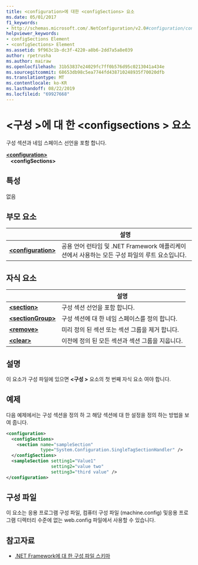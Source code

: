 ```yaml
---
title: <configuration>에 대한 <configSections> 요소
ms.date: 05/01/2017
f1_keywords:
- http://schemas.microsoft.com/.NetConfiguration/v2.0#configuration/configSections
helpviewer_keywords:
- configSections Element
- <configSections> Element
ms.assetid: 9f963c1b-dc3f-4220-a8b6-2dd7a5a8e039
author: rpetrusha
ms.author: mairaw
ms.openlocfilehash: 31b53837e24029fc7ff0b576d95c0213041a434e
ms.sourcegitcommit: 68653db98c5ea7744fd438710248935f70020dfb
ms.translationtype: MT
ms.contentlocale: ko-KR
ms.lasthandoff: 08/22/2019
ms.locfileid: "69927668"
---
```

# <a name="configsections-element-for-configuration"></a>\<구성 >에 대 한 \<configsections > 요소

구성 섹션과 네임 스페이스 선언을 포함 합니다.

[ **\<configuration>** ](configuration-element.md)   
&nbsp;&nbsp; **\<configSections>**

## <a name="attributes"></a>특성

없음

## <a name="parent-element"></a>부모 요소

|     | 설명 |
| --- | ----------- |
| [ **\<configuration>** ](configuration-element.md) | 공용 언어 런타임 및 .NET Framework 애플리케이션에서 사용하는 모든 구성 파일의 루트 요소입니다. |

## <a name="child-elements"></a>자식 요소

|     | 설명 |
| --- | ----------- |
| [ **\<section>** ](section-element.md) | 구성 섹션 선언을 포함 합니다. |
| [ **\<sectionGroup>** ](sectiongroup-element-for-configsections.md) | 구성 섹션에 대 한 네임 스페이스를 정의 합니다. |
| [ **\<remove>** ](remove-element-for-configsections.md) | 미리 정의 된 섹션 또는 섹션 그룹을 제거 합니다. |
| [ **\<clear>** ](clear-element-for-configsections.md) | 이전에 정의 된 모든 섹션과 섹션 그룹을 지웁니다. |

## <a name="remarks"></a>설명

이 요소가 구성 파일에 있으면  **\<구성 >** 요소의 첫 번째 자식 요소 여야 합니다.

## <a name="example"></a>예제

다음 예제에서는 구성 섹션을 정의 하 고 해당 섹션에 대 한 설정을 정의 하는 방법을 보여 줍니다.

```xml
<configuration>
  <configSections>
    <section name="sampleSection"
             type="System.Configuration.SingleTagSectionHandler" />
  </configSections>
  <sampleSection setting1="Value1" 
                 setting2="value two" 
                 setting3="third value" />
</configuration>
```

## <a name="configuration-file"></a>구성 파일

이 요소는 응용 프로그램 구성 파일, 컴퓨터 구성 파일 (machine.config) 및응용 프로그램 디렉터리 수준에 없는 web.config 파일에서 사용할 수 있습니다.

## <a name="see-also"></a>참고자료

- [.NET Framework에 대 한 구성 파일 스키마](index.md)
